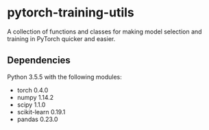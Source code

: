 # pytorch-training-utils
A collection of functions and classes for making model selection and training in PyTorch quicker and easier.

## Dependencies

Python 3.5.5 with the following modules:

* torch 0.4.0
* numpy 1.14.2
* scipy 1.1.0
* scikit-learn 0.19.1
* pandas 0.23.0
